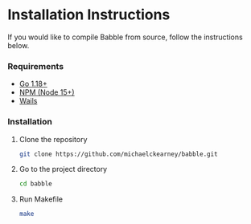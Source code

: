 # Installation Instructions

If you would like to compile Babble from source, follow the instructions below.

### Requirements
- [Go 1.18+](https://go.dev/doc/install)
- [NPM (Node 15+)](https://nodejs.org/en/download)
- [Wails](https://wails.io/docs/gettingstarted/installation/)

### Installation
1. Clone the repository
    ```bash
    git clone https://github.com/michaelckearney/babble.git
    ```
2. Go to the project directory
    ```bash
    cd babble
    ```
3. Run Makefile
    ```bash
    make
    ```